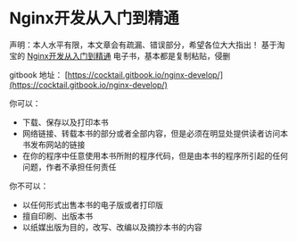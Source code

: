# Nginx开发从入门到精通

声明：本人水平有限，本文章会有疏漏、错误部分，希望各位大大指出！ 基于淘宝的 [Nginx开发从入门到精通](http://tengine.taobao.org/book/chapter_01.html) 电子书，基本都是复制粘贴，侵删

gitbook 地址： [https://cocktail.gitbook.io/nginx-develop/](https://cocktail.gitbook.io/nginx-develop/)


你可以：

- 下载、保存以及打印本书
- 网络链接、转载本书的部分或者全部内容，但是必须在明显处提供读者访问本书发布网站的链接
- 在你的程序中任意使用本书所附的程序代码，但是由本书的程序所引起的任何问题，作者不承担任何责任

你不可以：

- 以任何形式出售本书的电子版或者打印版
- 擅自印刷、出版本书
- 以纸媒出版为目的，改写、改编以及摘抄本书的内容
